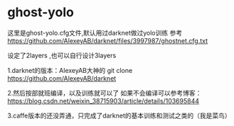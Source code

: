 # ghost-yolo
这里是ghost-yolo.cfg文件,默认用过darknet做过yolo训练
参考 https://github.com/AlexeyAB/darknet/files/3997987/ghostnet.cfg.txt

设定了2layers ,也可以自行设计3layers

1.darknet的版本：AlexeyAB大神的
git clone https://github.com/AlexeyAB/darknet



2.然后按部就班编译，以及训练就可以了
如果不会编译可以参考博客：https://blog.csdn.net/weixin_38715903/article/details/103695844



3.caffe版本的还没弄通，只完成了darknet的基本训练和测试之类的（我是菜鸟）
